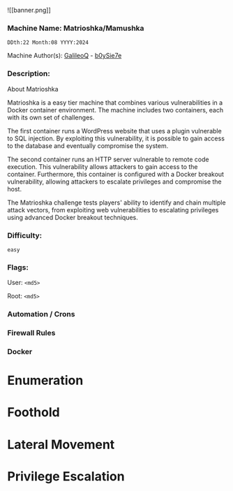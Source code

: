 ![[banner.png]]
### Machine Name: Matrioshka/Mamushka

`​DDth:22 Month:08 YYYY:2024`

Machine Author(s): [GalileoQ](https://app.hackthebox.com/profile/overview) - [b0ySie7e](https://app.hackthebox.com/users/417609) 

### Description:
About Matrioshka

Matrioshka is a easy tier machine that combines various vulnerabilities in a Docker container environment. The machine includes two containers, each with its own set of challenges.

The first container runs a WordPress website that uses a plugin vulnerable to SQL injection. By exploiting this vulnerability, it is possible to gain access to the database and eventually compromise the system.

The second container runs an HTTP server vulnerable to remote code execution. This vulnerability allows attackers to gain access to the container. Furthermore, this container is configured with a Docker breakout vulnerability, allowing attackers to escalate privileges and compromise the host.

The Matrioshka challenge tests players' ability to identify and chain multiple attack vectors, from exploiting web vulnerabilities to escalating privileges using advanced Docker breakout techniques.

### Difficulty:

`easy`

### Flags:

User: `<md5>`

Root: `<md5>`

### Automation / Crons

### Firewall Rules

### Docker



# Enumeration

[](https://github.com/hackthebox/writeup-templates/blob/master/machine/Machine_Name.md#enumeration)

# Foothold

[](https://github.com/hackthebox/writeup-templates/blob/master/machine/Machine_Name.md#foothold)

# Lateral Movement

[](https://github.com/hackthebox/writeup-templates/blob/master/machine/Machine_Name.md#lateral-movement)

# Privilege Escalation